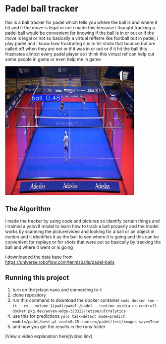 # Padel ball tracker

 this is a ball tracker for padel which tells you where the ball is and where it hit and if the move is legal or not i made this because i thought tracking a padel ball would be convenient for knowing if the ball is in or out or if the move is legal or not so basically a virtual refferre like football but in padel, i play padel and i know how frustrating it is to hit shots that bounce but are called off when they are not or if it was in or out or if it hit the ball this frustrates almost every padel player so i think this virtual ref can help out some people in game or even help me in game

![image of padel players](https://github.com/dashingbukarsha/padel/blob/main/predict/frame_174_jpg.rf.42b506db27ac8122297e08eea028fbd5.jpg?raw=true)

## The Algorithm

i made the tracker by using code and pictures so identify certain things and i trained a yolov8 model to learn how to track a ball properly and the model works by scanning the picture/video and looking for a ball or an object in motion and it identifies it as the ball to see where it is going and this can be convenient for replays or for shots that were out so basically by tracking the ball and where it went or is going

i downloaded the data base from https://universe.roboflow.com/tennisballs/padel-balls 

## Running this project

1. turn on the jetson nano and connecting to it
2. clone repository
3. run this command to download the docker container `sudo docker run -it --rm --volume $(pwd)/padel:/padel --runtime nvidia us-central1-docker.pkg.dev/woven-edge-323322/jetson/ultralytics`
4. use this for predictions `yolo task=detect mode=predict model=/padel/best.pt conf=0.25 source=/padel/test/images save=True`
5.  and now you get the results in the runs folder

[View a video explanation here](video link)
